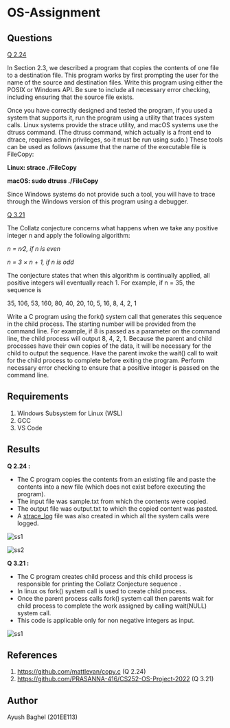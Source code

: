 # OS-Assignment
## Questions
[Q 2.24](https://github.com/ayushbaghel-007/OS-Assignment/tree/main/Q%202.24)

In Section 2.3, we described a program that copies the contents of one file to a destination file. This program works by first prompting the user for the name of the source and destination files. Write this program using either the POSIX or Windows API. Be sure to include all necessary error checking, including ensuring that the source file exists.

Once you have correctly designed and tested the program, if you used a system that supports it, run the program using a utility that traces system calls. Linux systems provide the strace utility, and macOS systems use the dtruss command. (The dtruss command, which actually is a front end to dtrace, requires admin privileges, so it must be run using sudo.) These tools can be used as follows (assume that the name of the executable file is FileCopy:

**Linux: strace ./FileCopy**

**macOS: sudo dtruss ./FileCopy**

Since Windows systems do not provide such a tool, you will have to trace through the Windows version of this program using a debugger.

[Q 3.21](https://github.com/ayushbaghel-007/OS-Assignment/tree/main/Q%203.21)

The Collatz conjecture concerns what happens when we take any positive integer n and apply the following algorithm:

*n = n∕2, if n is even*

*n = 3 × n + 1, if n is odd*
    
The conjecture states that when this algorithm is continually applied,
all positive integers will eventually reach 1. For example, if n = 35, the
sequence is

   35, 106, 53, 160, 80, 40, 20, 10, 5, 16, 8, 4, 2, 1

Write a C program using the fork() system call that generates this
sequence in the child process. The starting number will be provided
from the command line. For example, if 8 is passed as a parameter on
the command line, the child process will output 8, 4, 2, 1. Because the
parent and child processes have their own copies of the data, it will be
necessary for the child to output the sequence. Have the parent invoke
the wait() call to wait for the child process to complete before exiting
the program. Perform necessary error checking to ensure that a positive
integer is passed on the command line.

## Requirements
1. Windows Subsystem for Linux (WSL)
2. GCC
3. VS Code

## Results
**Q 2.24 :**

+ The C program copies the contents from an existing file and paste the contents into a new file (which does not exist before executing the program).
+ The input file was sample.txt from which the contents were copied.
+ The output file was output.txt to which the copied content was pasted.
+ A [strace_log](https://github.com/ayushbaghel-007/OS-Assignment/blob/main/Q%202.24/strace_log) file was also created in which all the system calls were logged.

![ss1](https://user-images.githubusercontent.com/76652351/202928209-3769de60-95c5-4b64-b641-36770c48bd23.jpg)

![ss2](https://user-images.githubusercontent.com/76652351/202928237-d7e1c0b2-e80c-466b-8d13-fa460335b440.jpg)

**Q 3.21 :**

+ The C program creates child process and this child process is responsible for printing the Collatz Conjecture sequence .
+ In linux os fork() system call is used to create child process.
+ Once the parent process calls fork() system call then parents wait for child process to complete the work assigned by calling wait(NULL) system call.
+ This code is applicable only for non negative integers as input.

![ss1](https://user-images.githubusercontent.com/76652351/202928282-d406e4ff-48d1-4bc8-9ec7-585182bbd1e2.jpg)

## References
1. https://github.com/mattlevan/copy.c (Q 2.24)
2. https://github.com/PRASANNA-416/CS252-OS-Project-2022 (Q 3.21)

## Author
Ayush Baghel (201EE113)
